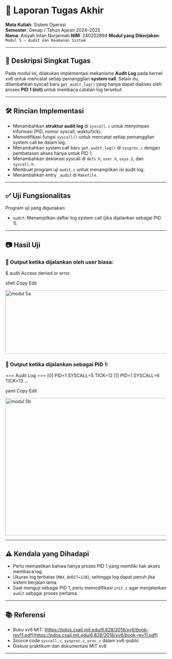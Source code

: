 # 📝 Laporan Tugas Akhir

**Mata Kuliah**: Sistem Operasi  
**Semester**: Genap / Tahun Ajaran 2024–2025  
**Nama**: Aisyah Intan Nurjannah 
**NIM**: 240202894 
**Modul yang Dikerjakan**:  
`Modul 5 – Audit dan Keamanan Sistem`

---

## 📌 Deskripsi Singkat Tugas

Pada modul ini, dilakukan implementasi mekanisme **Audit Log** pada kernel xv6 untuk mencatat setiap pemanggilan **system call**. Selain itu, ditambahkan syscall baru `get_audit_log()` yang hanya dapat diakses oleh proses **PID 1 (init)** untuk membaca catatan log tersebut.

---

## 🛠️ Rincian Implementasi

* Menambahkan **struktur audit log** di `syscall.c` untuk menyimpan informasi (PID, nomor syscall, waktu/tick).
* Memodifikasi fungsi `syscall()` untuk mencatat setiap pemanggilan system call ke dalam log.
* Menambahkan system call baru `get_audit_log()` di `sysproc.c` dengan pembatasan akses hanya untuk PID 1.
* Menambahkan deklarasi syscall di `defs.h`, `user.h`, `usys.S`, dan `syscall.h`.
* Membuat program uji `audit.c` untuk menampilkan isi audit log.
* Menambahkan entry `_audit` di `Makefile`.

---

## ✅ Uji Fungsionalitas

Program uji yang digunakan:

* `audit`: Menampilkan daftar log system call (jika dijalankan sebagai PID 1).

---

## 📷 Hasil Uji

### 📍 Output ketika dijalankan oleh user biasa:
$ audit
Access denied or error.

shell
Copy
Edit

<img width="672" height="199" alt="modul 5a" src="https://github.com/user-attachments/assets/77a7d56c-bd68-4c11-82df-b57e5b59a9d1" />


### 📍 Output ketika dijalankan sebagai PID 1:
=== Audit Log ===
[0] PID=1 SYSCALL=5 TICK=12
[1] PID=1 SYSCALL=6 TICK=13
...

yaml
Copy
Edit

<img width="712" height="430" alt="modul 5b" src="https://github.com/user-attachments/assets/d2bfc879-f719-4a32-ac86-bc005de6db79" />


---

## ⚠️ Kendala yang Dihadapi

* Perlu memastikan bahwa hanya proses PID 1 yang memiliki hak akses membaca log.
* Ukuran log terbatas (`MAX_AUDIT=128`), sehingga log dapat penuh jika sistem berjalan lama.
* Saat menguji sebagai PID 1, perlu memodifikasi `init.c` agar menjalankan `audit` sebagai proses pertama.

---

## 📚 Referensi

* Buku xv6 MIT: [https://pdos.csail.mit.edu/6.828/2018/xv6/book-rev11.pdf](https://pdos.csail.mit.edu/6.828/2018/xv6/book-rev11.pdf)  
* Source code `syscall.c`, `sysproc.c`, `proc.c` dalam xv6-public  
* Diskusi praktikum dan dokumentasi MIT xv6

---
